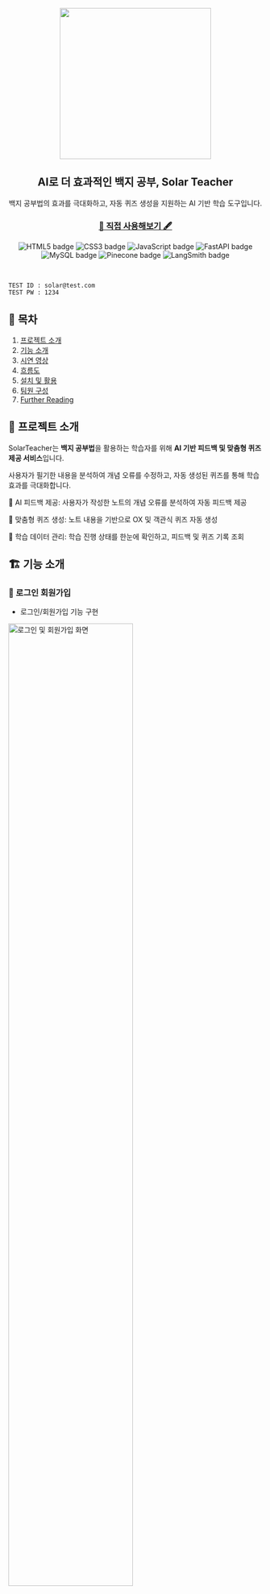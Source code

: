 <div align="center">
  <br>
  <picture>
    <source srcset="./docs/imgs/IMGenie_logo_white.png" media="(prefers-color-scheme: dark)">
    <img width="300" src="./frontend/public/assets/images/logo.png">
  </picture>
  
  <h2>AI로 더 효과적인 백지 공부, Solar Teacher</h2></hr>
  백지 공부법의 효과를 극대화하고, 자동 퀴즈 생성을 지원하는 AI 기반 학습 도구입니다.
  <h3><a href="https://solar-teacher.vercel.app"> 📘 직접 사용해보기 🖋️</a></h3>
  <p align="center">
    <img src="https://img.shields.io/badge/HTML5-E34F26?style=flat-square&logo=HTML5&logoColor=white" alt="HTML5 badge">
    <img src="https://img.shields.io/badge/CSS3-1572B6?style=flat-square&logo=CSS3&logoColor=white" alt="CSS3 badge">
    <img src="https://img.shields.io/badge/JavaScript-F7DF1E?style=flat-square&logo=JavaScript&logoColor=white" alt="JavaScript badge">
    <img src="https://img.shields.io/badge/FastAPI-009688?style=flat-square&logo=FastAPI&logoColor=white" alt="FastAPI badge">
    <img src="https://img.shields.io/badge/MySQL-4479A1?style=flat-square&logo=MySQL&logoColor=white" alt="MySQL badge">
    <img src="https://img.shields.io/badge/Pinecone-111111?style=flat-square&logoColor="white alt="Pinecone badge">
    <img src="https://img.shields.io/badge/LangSmith-243b3a?style=flat-square&logoColor=white" alt="LangSmith badge">
  </p>
</div>
<br>

```
TEST ID : solar@test.com
TEST PW : 1234
```

## 📑 목차
1. [프로젝트 소개](#-프로젝트-소개)
2. [기능 소개](#-기능-소개)
3. [시연 영상](#🎬-시연-영상)
4. [흐름도](#흐름도)
5. [설치 및 활용](#🛠️-설치-및-활용)
6. [팀원 구성](#👥-팀원-구성)
7. [Further Reading](#Further-Reading)



## 🚀 프로젝트 소개
SolarTeacher는 **백지 공부법**을 활용하는 학습자를 위해 **AI 기반 피드백 및 맞춤형 퀴즈 제공 서비스**입니다.

사용자가 필기한 내용을 분석하여 개념 오류를 수정하고, 자동 생성된 퀴즈를 통해 학습 효과를 극대화합니다.

🔹 AI 피드백 제공: 사용자가 작성한 노트의 개념 오류를 분석하여 자동 피드백 제공

🔹 맞춤형 퀴즈 생성: 노트 내용을 기반으로 OX 및 객관식 퀴즈 자동 생성

🔹 학습 데이터 관리: 학습 진행 상태를 한눈에 확인하고, 피드백 및 퀴즈 기록 조회



## 🏗️ 기능 소개

### 🔑 로그인 회원가입
- 로그인/회원가입 기능 구현

<img src="signup_login.gif" width="70%" alt="로그인 및 회원가입 화면">

### ✍️ 노트 업로드  
- 사진, PDF 업로드 및 화이트보드 필기 지원
  - 과목 미선택시 자동 분류 

<img src="upload.gif" width="70%" alt="PDF 업로드 화면">

### 🔍 AI 피드백  & OX 퀴즈
- 필기 내용을 분석하여 피드백 제공
  - 제공 내용: 잘못된 부분, 수정사항, 해설, 출처
- OX 퀴즈 문제 자동 생성

<img src="feedback.gif" width="70%" alt="PDF 업로드 화면">


### 🎯 사지선다 퀴즈
- 과목별 객관식 문제 자동 생성
- 퀴즈 해설, 통계 제공
- 풀었던 퀴즈(OX, 사지선다) 모아보기
- 퀴즈 리셋 기능

<img src="multiple_quiz.gif" width="70%" alt="사지선다 퀴즈 화면">

### 📂 피드백 보관함
- 피드백 모아보기 기능 제공
  - 과목별, 시간순 정렬 가능

<img src="feedbacks.gif" width="70%" alt="피드백 보관함 화면">

### 📊 학습 데이터 관리
- 기본 정보 및 학습 통계 제공

<img src="mypage.gif" width="70%" alt="마이페이지 화면">

## 🎬 시연 영상  

<p align="left">
  <a href="https://youtu.be/AQfevYXir6k">
    <img src="https://img.shields.io/badge/▶%20시연%20영상-red?style=for-the-badge&logo=youtube&logoColor=white" alt="시연 영상">
  </a>
  <a href="https://youtu.be/nvqfXGnnRyg">
    <img src="https://img.shields.io/badge/▶%20광고%20영상-blue?style=for-the-badge&logo=youtube&logoColor=white" alt="광고 영상">
  </a>
</p>


## 🌀 흐름도
### DATA FLOW
<img src='./dataflow.png'>

### USER FLOW
<img src="./userflow.png">


## 🛠️ 설치 및 활용
### 1️⃣ root에 .env 파일 생성
```bash
OPENAI_API_KEY=
LANGCHAIN_API_KEY=
UPSTAGE_API_KEY=
PINECONE_API_KEY=
PINECONE_INDEX_NAME=
DATABASE_USER_NAME=guest
DATABASE_PASSWORD=1234
DATABASE_HOST=10.28.224.56
DATABASE_PORT=30470
DATABASE_NAME=dev
```
### 2️⃣ 백엔드 실행
```bash
cd backend
pip install -r requirements.txt
python main.py
```
### 3️⃣ 프론트엔드 실행
```
cd frontend
npm install
npm start
```

## 🗂️ 레파지토리 구조


## 👥 팀원 구성  

| 이름   | 역할        | GitHub                          | 마지막 한 마디               |
|--------|------------|--------------------------------|------------------------------|
| 강현구 | Backend / Feedback   | [@ardkyer](https://github.com/ardkyer) | 많이 배웠습니다!           |
| 서동준 | RAG / Pinecone   | [@seoo2001](https://github.com/seoo2001) | 유익한 시간이었어요!       |
| 양시영 | RAG / LangSmith | [@Lagom92](https://github.com/Lagom92) | 팀워크 최고!               |
| 이도걸 | PM / OCR | [@doffice0827](https://github.com/doffice0827) | 좋은 경험이었습니다!        |
| 이수미 | Quiz / DB   | [@SooMiiii](https://github.com/SooMiiii) | 재미있는 프로젝트였어요!   |


## 🔍 Further Reading
- 발표 영상 
- 발표 자료
- 랩업 리포트
